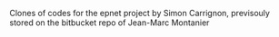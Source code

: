Clones of codes for the epnet project by Simon Carrignon, previsouly stored on the bitbucket repo of Jean-Marc Montanier
